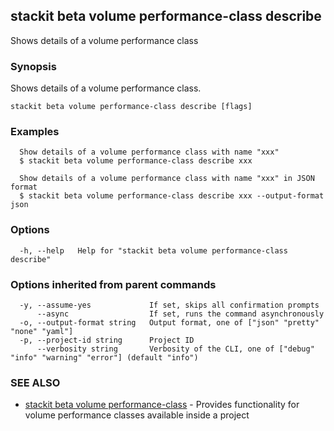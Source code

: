 ## stackit beta volume performance-class describe

Shows details of a volume performance class

### Synopsis

Shows details of a volume performance class.

```
stackit beta volume performance-class describe [flags]
```

### Examples

```
  Show details of a volume performance class with name "xxx"
  $ stackit beta volume performance-class describe xxx

  Show details of a volume performance class with name "xxx" in JSON format
  $ stackit beta volume performance-class describe xxx --output-format json
```

### Options

```
  -h, --help   Help for "stackit beta volume performance-class describe"
```

### Options inherited from parent commands

```
  -y, --assume-yes             If set, skips all confirmation prompts
      --async                  If set, runs the command asynchronously
  -o, --output-format string   Output format, one of ["json" "pretty" "none" "yaml"]
  -p, --project-id string      Project ID
      --verbosity string       Verbosity of the CLI, one of ["debug" "info" "warning" "error"] (default "info")
```

### SEE ALSO

* [stackit beta volume performance-class](./stackit_beta_volume_performance-class.md)	 - Provides functionality for volume performance classes available inside a project

